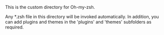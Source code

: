 This is the custom directory for Oh-my-zsh.

Any *.zsh file in this directory will be invoked automatically. In addition,
you can add plugins and themes in the 'plugins' and 'themes' subfolders
as required.